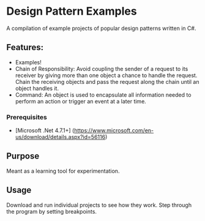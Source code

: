 # Design Pattern Examples

A compilation of example projects of popular design patterns written in C#.

## Features:

- Examples!
- Chain of Responsibility: Avoid coupling the sender of a request to its receiver by giving more than one object a chance to handle the request. Chain the receiving objects and pass the request along the chain until an object handles it.
- Command: An object is used to encapsulate all information needed to perform an action or trigger an event at a later time.

### Prerequisites

- [Microsoft .Net 4.7.1+] (https://www.microsoft.com/en-us/download/details.aspx?id=56116)

## Purpose

Meant as a learning tool for experimentation.

## Usage

Download and run individual projects to see how they work.
Step through the program by setting breakpoints.
